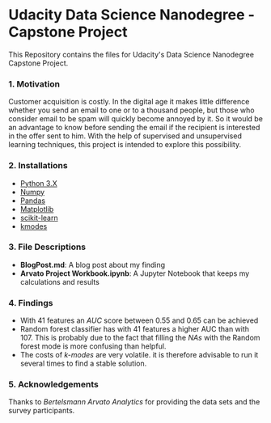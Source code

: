 # Udacity Data Science Nanodegree - Capstone Project 
This Repository contains the files for Udacity's Data Science Nanodegree Capstone Project.

### 1. Motivation  
Customer acquisition is costly. In the digital age it makes little difference whether you send an email to one or to a thousand people, but those who consider email to be spam will quickly become annoyed by it. So it would be an advantage to know before sending the email if the recipient is interested in the offer sent to him. With the help of supervised and unsupervised learning techniques, this project is intended to explore this possibility. 

### 2. Installations
- [Python 3.X](https://www.python.org/downloads/)
- [Numpy](https://pypi.org/project/numpy/)
- [Pandas](https://pypi.org/project/pandas/)
- [Matplotlib](https://pypi.org/project/matplotlib/)
- [scikit-learn](https://pypi.org/project/scikit-learn/)
- [kmodes](https://pypi.org/project/kmodes/)

### 3. File Descriptions
- **BlogPost.md**: A blog post about my finding
- **Arvato Project Workbook.ipynb**: A Jupyter Notebook that keeps my calculations and results

### 4. Findings
- With 41 features an *AUC* score between 0.55 and 0.65 can be achieved
- Random forest classifier has with 41 features a higher AUC than with 107. This is probably due to the fact that filling the *NAs* with the Random forest mode is more confusing than helpful. 
- The costs of *k-modes* are very volatile. it is therefore advisable to run it several times to find a stable solution.

### 5. Acknowledgements
Thanks to *Bertelsmann Arvato Analytics* for providing the data sets and the survey participants.
